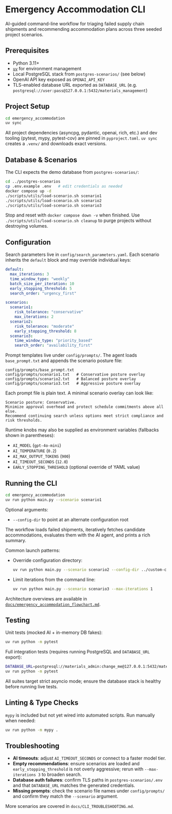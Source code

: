 # Emergency Accommodation CLI

AI-guided command-line workflow for triaging failed supply chain shipments and recommending accommodation plans across three seeded project scenarios.

## Prerequisites
- Python 3.11+
- [`uv`](https://github.com/astral-sh/uv) for environment management
- Local PostgreSQL stack from `postgres-scenarios/` (see below)
- OpenAI API key exposed as `OPENAI_API_KEY`
- TLS-enabled database URL exported as `DATABASE_URL` (e.g. `postgresql://user:pass@127.0.0.1:5432/materials_management`)

## Project Setup
```bash
cd emergency_accommodation
uv sync
```

All project dependencies (asyncpg, pydantic, openai, rich, etc.) and dev tooling (pytest, mypy, pytest-cov) are pinned in `pyproject.toml`. `uv sync` creates a `.venv/` and downloads exact versions.

## Database & Scenarios
The CLI expects the demo database from `postgres-scenarios/`:

```bash
cd ../postgres-scenarios
cp .env.example .env   # edit credentials as needed
docker compose up -d
./scripts/utils/load-scenario.sh scenario1
./scripts/utils/load-scenario.sh scenario2
./scripts/utils/load-scenario.sh scenario3
```

Stop and reset with `docker compose down -v` when finished. Use `./scripts/utils/load-scenario.sh cleanup` to purge projects without destroying volumes.

## Configuration

Search parameters live in `config/search_parameters.yaml`. Each scenario inherits the `default` block and may override individual keys:

```yaml
default:
  max_iterations: 3
  time_window_type: "weekly"
  batch_size_per_iteration: 10
  early_stopping_threshold: 5
  search_order: "urgency_first"

scenarios:
  scenario1:
    risk_tolerance: "conservative"
    max_iterations: 2
  scenario2:
    risk_tolerance: "moderate"
    early_stopping_threshold: 8
  scenario3:
    time_window_type: "priority_based"
    search_order: "availability_first"
```

Prompt templates live under `config/prompts/`. The agent loads `base_prompt.txt` and appends the scenario posture file:

```
config/prompts/base_prompt.txt
config/prompts/scenario1.txt   # Conservative posture overlay
config/prompts/scenario2.txt   # Balanced posture overlay
config/prompts/scenario3.txt   # Aggressive posture overlay
```

Each prompt file is plain text. A minimal scenario overlay can look like:

```
Scenario posture: Conservative.
Minimize approval overhead and protect schedule commitments above all else.
Recommend continuing search unless options meet strict compliance and risk thresholds.
```

Runtime knobs may also be supplied as environment variables (fallbacks shown in parentheses):
- `AI_MODEL` (`gpt-4o-mini`)
- `AI_TEMPERATURE` (`0.2`)
- `AI_MAX_OUTPUT_TOKENS` (`900`)
- `AI_TIMEOUT_SECONDS` (`12.0`)
- `EARLY_STOPPING_THRESHOLD` (optional override of YAML value)

## Running the CLI
```bash
cd emergency_accommodation
uv run python main.py --scenario scenario1
```

Optional arguments:
- `--config-dir` to point at an alternate configuration root

The workflow loads failed shipments, iteratively fetches candidate accommodations, evaluates them with the AI agent, and prints a rich summary.

Common launch patterns:

- Override configuration directory:
  ```bash
  uv run python main.py --scenario scenario2 --config-dir ../custom-config
  ```
- Limit iterations from the command line:
  ```bash
  uv run python main.py --scenario scenario3 --max-iterations 1
  ```

Architecture overviews are available in [`docs/emergency_accommodation_flowchart.md`](../docs/emergency_accommodation_flowchart.md).

## Testing
Unit tests (mocked AI + in-memory DB fakes):
```bash
uv run python -m pytest
```

Full integration tests (requires running PostgreSQL and `DATABASE_URL` export):
```bash
DATABASE_URL=postgresql://materials_admin:change_me@127.0.0.1:5432/materials_management \
uv run python -m pytest
```

All suites target strict asyncio mode; ensure the database stack is healthy before running live tests.

## Linting & Type Checks
`mypy` is included but not yet wired into automated scripts. Run manually when needed:
```bash
uv run python -m mypy .
```

## Troubleshooting
- **AI timeouts**: adjust `AI_TIMEOUT_SECONDS` or connect to a faster model tier.
- **Empty recommendations**: ensure scenarios are loaded and `early_stopping_threshold` is not overly aggressive; rerun with `--max-iterations 3` to broaden search.
- **Database auth failures**: confirm TLS paths in `postgres-scenarios/.env` and that `DATABASE_URL` matches the generated credentials.
- **Missing prompts**: check the scenario file names under `config/prompts/` and confirm they match the `--scenario` argument.

More scenarios are covered in `docs/CLI_TROUBLESHOOTING.md`.
